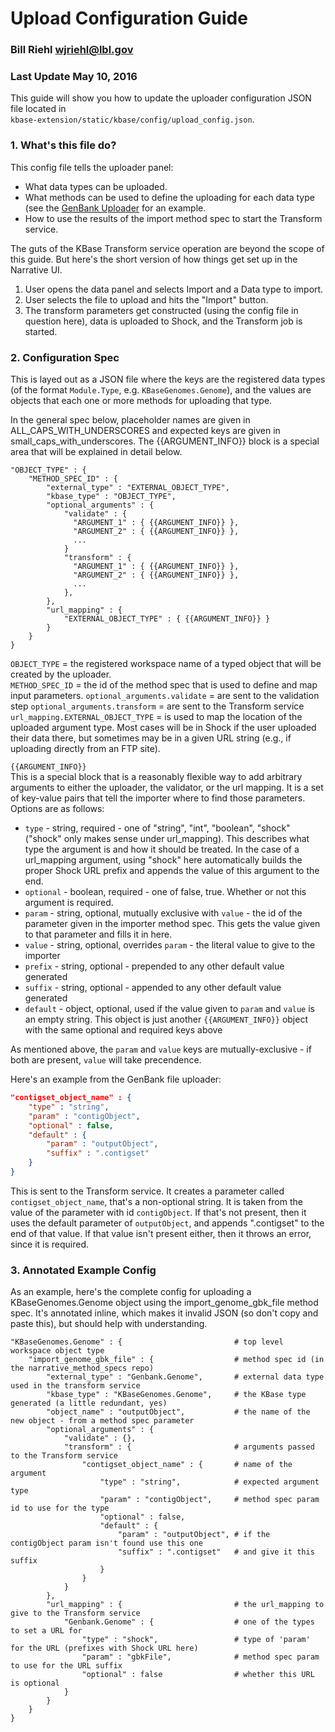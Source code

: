 # Upload Configuration Guide
### Bill Riehl <wjriehl@lbl.gov>
### Last Update May 10, 2016

This guide will show you how to update the uploader configuration JSON file located in  
`kbase-extension/static/kbase/config/upload_config.json`.

### 1. What's this file do?
This config file tells the uploader panel:

  * What data types can be uploaded.
  * What methods can be used to define the uploading for each data type (see the [GenBank Uploader](https://github.com/kbase/narrative_method_specs/blob/master/methods/import_genome_gbk_file/spec.json) for an example.
  * How to use the results of the import method spec to start the Transform service.

The guts of the KBase Transform service operation are beyond the scope of this guide. But here's the short version of how things get set up in the Narrative UI.

  1. User opens the data panel and selects Import and a Data type to import.
  2. User selects the file to upload and hits the "Import" button.
  3. The transform parameters get constructed (using the config file in question here), data is uploaded to Shock, and the Transform job is started.

### 2. Configuration Spec
This is layed out as a JSON file where the keys are the registered data types (of the format `Module.Type`, e.g. `KBaseGenomes.Genome`), and the values are objects that each one or more methods for uploading that type.

In the general spec below, placeholder names are given in ALL_CAPS_WITH_UNDERSCORES and expected keys are given in small_caps_with_underscores. The {{ARGUMENT_INFO}} block is a special area that will be explained in detail below.

```
"OBJECT_TYPE" : {
    "METHOD_SPEC_ID" : {
        "external_type" : "EXTERNAL_OBJECT_TYPE",
        "kbase_type" : "OBJECT_TYPE",
        "optional_arguments" : {
            "validate" : {
              "ARGUMENT_1" : { {{ARGUMENT_INFO}} },
              "ARGUMENT_2" : { {{ARGUMENT_INFO}} },
              ...
            }
            "transform" : {
              "ARGUMENT_1" : { {{ARGUMENT_INFO}} },
              "ARGUMENT_2" : { {{ARGUMENT_INFO}} },
              ...
            },
        },
        "url_mapping" : {
            "EXTERNAL_OBJECT_TYPE" : { {{ARGUMENT_INFO}} }
        }
    }
}
```

`OBJECT_TYPE` = the registered workspace name of a typed object that will be created by the uploader.  
`METHOD_SPEC_ID` = the id of the method spec that is used to define and map input parameters.
`optional_arguments.validate` = are sent to the validation step
`optional_arguments.transform` = are sent to the Transform service
`url_mapping.EXTERNAL_OBJECT_TYPE` = is used to map the location of the uploaded argument type. Most cases will be in Shock if the user uploaded their data there, but sometimes may be in a given URL string (e.g., if uploading directly from an FTP site).

`{{ARGUMENT_INFO}}`  
This is a special block that is a reasonably flexible way to add arbitrary arguments to either the uploader, the validator, or the url mapping. It is a set of key-value pairs that tell the importer where to find those parameters. Options are as follows:

  * `type` - string, required - one of "string", "int", "boolean", "shock" ("shock" only makes sense under url_mapping). This describes what type the argument is and how it should be treated. In the case of a url_mapping argument, using "shock" here automatically builds the proper Shock URL prefix and appends the value of this argument to the end.
  * `optional` - boolean, required - one of false, true. Whether or not this argument is required.
  * `param` - string, optional, mutually exclusive with `value` - the id of the parameter given in the importer method spec. This gets the value given to that parameter and fills it in here.
  * `value` - string, optional, overrides `param` - the literal value to give to the importer
  * `prefix` - string, optional - prepended to any other default value generated
  * `suffix` - string, optional - appended to any other default value generated
  * `default` - object, optional, used if the value given to `param` and `value` is an empty string. This object is just another `{{ARGUMENT_INFO}}` object with the same optional and required keys above

As mentioned above, the `param` and `value` keys are mutually-exclusive - if both are present, `value` will take precendence.

Here's an example from the GenBank file uploader:
```json
"contigset_object_name" : {
    "type" : "string",
    "param" : "contigObject",
    "optional" : false,
    "default" : {
        "param" : "outputObject",
        "suffix" : ".contigset"
    }
}
```
This is sent to the Transform service. It creates a parameter called `contigset_object_name`, that's a non-optional string. It is taken from the value of the parameter with id `contigObject`. If that's not present, then it uses the default parameter of `outputObject`, and appends ".contigset" to the end of that value. If that value isn't present either, then it throws an error, since it is required.

### 3. Annotated Example Config
As an example, here's the complete config for uploading a KBaseGenomes.Genome object using the import_genome_gbk_file method spec. It's annotated inline, which makes it invalid JSON (so don't copy and paste this), but should help with understanding.

```
"KBaseGenomes.Genome" : {                         # top level workspace object type
    "import_genome_gbk_file" : {                  # method spec id (in the narrative_method_specs repo)
        "external_type" : "Genbank.Genome",       # external data type used in the transform service
        "kbase_type" : "KBaseGenomes.Genome",     # the KBase type generated (a little redundant, yes)
        "object_name" : "outputObject",           # the name of the new object - from a method spec parameter
        "optional_arguments" : {                  
            "validate" : {},
            "transform" : {                       # arguments passed to the Transform service
                "contigset_object_name" : {       # name of the argument
                    "type" : "string",            # expected argument type
                    "param" : "contigObject",     # method spec param id to use for the type
                    "optional" : false,
                    "default" : {
                        "param" : "outputObject", # if the contigObject param isn't found use this one
                        "suffix" : ".contigset"   # and give it this suffix
                    }
                }
            }
        },
        "url_mapping" : {                         # the url_mapping to give to the Transform service
            "Genbank.Genome" : {                  # one of the types to set a URL for 
                "type" : "shock",                 # type of 'param' for the URL (prefixes with Shock URL here)
                "param" : "gbkFile",              # method spec param to use for the URL suffix
                "optional" : false                # whether this URL is optional
            }
        }
    }
}

